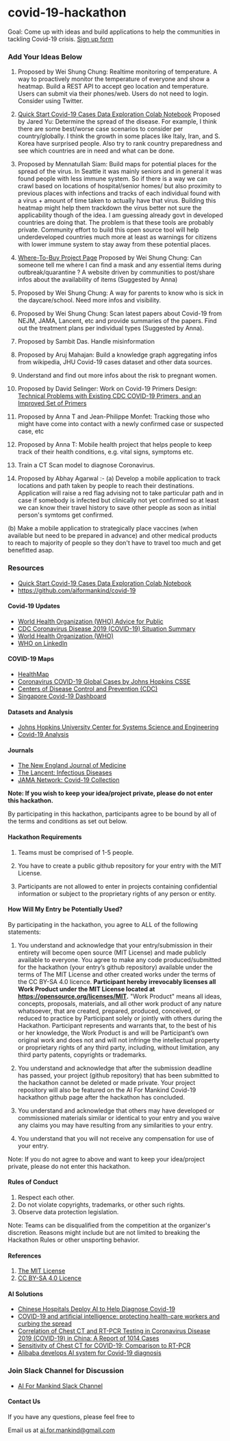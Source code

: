 # covid-19-hackathon

Goal: Come up with ideas and build applications to help the communities in tackling Covid-19 crisis. [Sign up form](https://forms.gle/63vGECLE9yDiDE5j6)

### Add Your Ideas Below

1. Proposed by Wei Shung Chung: Realtime monitoring of temperature. A way to proactively monitor the temperature of everyone and show a heatmap. Build a REST API to accept geo location and temperature. Users can submit via their phones/web. Users do not need to login. Consider using Twitter.

2. [Quick Start Covid-19 Cases Data Exploration Colab Notebook](Covid_19_Data_Exploration.ipynb) Proposed by Jared Yu: Determine the spread of the disease. For example, I think there are some best/worse case scenarios to consider per country/globally. I think the growth in some places like Italy, Iran, and S. Korea have surprised people. Also try to rank country preparedness and see which countries are in need and what can be done.

3. Proposed by Mennatullah Siam: Build maps for potential places for the spread of the virus. In Seattle it was mainly seniors and in general it was found people with less immune system. So if there is a way we can crawl based on locations of hospital/senior homes/ but also proximity to previous places with infections and tracks of each individual found with a virus + amount of time taken to actually have that virus. Building this heatmap might help them trackdown the virus better not sure the applicability though of the idea.  I am guessing already govt in developed countries are doing that. The problem is that these tools are probably private. Community effort to build this open source tool will help underdeveloped countries much more at least as warnings for citizens with lower immune system to stay away from these potential places. 

4. [Where-To-Buy Project Page](https://aiformankind.github.io/where-to-buy/) Proposed by Wei Shung Chung: Can someone tell me where I can find a mask and any essential items during outbreak/quarantine ? A website driven by communities to post/share infos about the availability of items (Suggested by Anna)

5. Proposed by Wei Shung Chung: A way for parents to know who is sick in the daycare/school. Need more infos and visibility.

6. Proposed by Wei Shung Chung: Scan latest papers about Covid-19 from NEJM, JAMA, Lancent, etc and provide summaries of the papers. Find out the treatment plans per individual types (Suggested by Anna).

7. Proposed by Sambit Das. Handle misinformation

8. Proposed by Aruj Mahajan: Build a knowledge graph aggregating infos from wikipedia, JHU Covid-19 cases dataset and other data sources.

9. Understand and find out more infos about the risk to pregnant women.

10. Proposed by David Selinger: Work on Covid-19 Primers Design: [Technical Problems with Existing CDC COVID-19 Primers, and an Improved Set of Primers](https://tomeraltman.net/2020/03/03/technical-problems-COVID-primers.html?fbclid=IwAR0sxmqGJ74GQfjQw3tclmTPl-LLrL5V63aPBv5XkxAwtGZ11GBNsMWD1Qc)

11. Proposed by Anna T and Jean-Philippe Monfet: Tracking those who might have come into contact with a newly confirmed case or suspected case, etc

12. Proposed by Anna T: Mobile health project that helps people to keep track of their health conditions, e.g. vital signs, symptoms etc.

13. Train a CT Scan model to diagnose Coronavirus.

14. Proposed by Abhay Agarwal :-
(a) Develop a mobile application to track locations and path taken by people to reach their destinations. Application will raise a red flag advising not to take particular path and in case if somebody is infected but clinically not yet confirmed so at least we can know their travel history to save other people as soon as initial person's symtoms get confirmed.

(b) Make a mobile application to strategically place vaccines (when available but need to be prepared in advance) and other medical products to reach to majority of people so they don't have to travel too much and get benefitted asap.

### Resources
- [Quick Start Covid-19 Cases Data Exploration Colab Notebook](Covid_19_Data_Exploration.ipynb)
- https://github.com/aiformankind/covid-19

#### Covid-19 Updates
- [World Health Organization (WHO) Advice for Public](https://www.who.int/emergencies/diseases/novel-coronavirus-2019/advice-for-public)
- [CDC Coronavirus Disease 2019 (COVID-19) Situation Summary](https://www.cdc.gov/coronavirus/2019-nCoV/summary.html)
- [World Health Organization (WHO)](https://www.who.int/emergencies/diseases/novel-coronavirus-2019/events-as-they-happen)
- [WHO on LinkedIn](https://www.linkedin.com/company/world-health-organization/)

#### COVID-19 Maps
- [HealthMap](https://www.healthmap.org/covid-19/)
- [Coronavirus COVID-19 Global Cases by Johns Hopkins CSSE](https://www.arcgis.com/apps/opsdashboard/index.html#/bda7594740fd40299423467b48e9ecf6)
- [Centers of Disease Control and Prevention (CDC)](https://www.cdc.gov/coronavirus/2019-ncov/cases-in-us.html)
- [Singapore Covid-19 Dashboard](https://co.vid19.sg/)

#### Datasets and Analysis
- [Johns Hopkins University Center for Systems Science and Engineering](https://github.com/CSSEGISandData/COVID-19)
- [Covid-19 Analysis](https://github.com/AaronWard/covid-19-analysis)

#### Journals
- [The New England Journal of Medicine](https://www.nejm.org/coronavirus)
- [The Lancent: Infectious Diseases](https://www.thelancet.com/journals/laninf/home)
- [JAMA Network: Covid-19 Collection](https://jamanetwork.com/journals/jama/pages/coronavirus-alert)


**Note: If you wish to keep your idea/project private, please do not enter this hackathon.**

By participating in this hackathon, participants agree to be bound by all of the terms and conditions as set out below.

#### Hackathon Requirements
1. Teams must be comprised of 1-5 people.

2. You have to create a public github repository for your entry with the MIT License.

3. Participants are not allowed to enter in projects containing confidential information or subject to the proprietary rights of any person or entity.

#### How Will My Entry be Potentially Used?

By participating in the hackathon, you agree to ALL of the following statements:

1. You understand and acknowledge that your entry/submission in their entirety will become open source (MIT License) and made publicly available to everyone. You agree to make any code produced/submitted for the hackathon (your entry’s github repository) available under the terms of The MIT License and other created works under the terms of the CC BY-SA 4.0 licence. **Participant hereby irrevocably licenses all Work Product under the MIT License located at https://opensource.org/licenses/MIT.** "Work Product" means all ideas, concepts, proposals, materials, and all other work product of any nature whatsoever, that are created, prepared, produced, conceived, or reduced to practice by Participant solely or jointly with others during the Hackathon. Participant represents and warrants that, to the best of his or her knowledge, the Work Product is and will be Participant’s own original work and does not and will not infringe the intellectual property or proprietary rights of any third party, including, without limitation, any third party patents, copyrights or trademarks.

2. You understand and acknowledge that after the submission deadline has passed, your project (github repository) that has been submitted to the hackathon cannot be deleted or made private.  Your project repository will also be featured on the AI For Mankind Covid-19 hackathon github page after the hackathon has concluded.
3. You understand and acknowledge that others may have developed or commissioned materials similar or identical to your entry and you waive any claims you may have resulting from any similarities to your entry.
4. You understand that you will not receive any compensation for use of your entry.
 
Note: If you do not agree to above and want to keep your idea/project private, please do not enter this hackathon.

#### Rules of Conduct
1. Respect each other.
2. Do not violate copyrights, trademarks, or other such rights.
3. Observe data protection legislation.

Note: Teams can be disqualified from the competition at the organizer's discretion. Reasons might include but are not limited to breaking the Hackathon Rules or other unsporting behavior.

#### References
1. [The MIT License](https://opensource.org/licenses/MIT)
2. [CC BY-SA 4.0 Licence](https://creativecommons.org/licenses/by/4.0/)

#### AI Solutions
- [Chinese Hospitals Deploy AI to Help Diagnose Covid-19](https://www.wired.com/story/chinese-hospitals-deploy-ai-help-diagnose-covid-19/)
- [COVID-19 and artificial intelligence: protecting health-care workers and curbing the spread](https://www.thelancet.com/journals/landig/article/PIIS2589-7500(20)30054-6/fulltext)
- [Correlation of Chest CT and RT-PCR Testing in Coronavirus Disease 2019 (COVID-19) in China: A Report of 1014 Cases](https://pubs.rsna.org/doi/10.1148/radiol.2020200642)
- [Sensitivity of Chest CT for COVID-19: Comparison to RT-PCR](https://pubs.rsna.org/doi/10.1148/radiol.2020200432)
- [Alibaba develops AI system for Covid-19 diagnosis](https://technode.com/2020/02/28/tech-for-good-alibaba-develops-ai-system-for-covid-19-diagnosis/)

### Join Slack Channel for Discussion
- [AI For Mankind Slack Channel](https://tinyurl.com/vepdjpf)

#### Contact Us
If you have any questions, please feel free to

Email us at [ai.for.mankind@gmail.com](ai.for.mankind@gmail.com)

